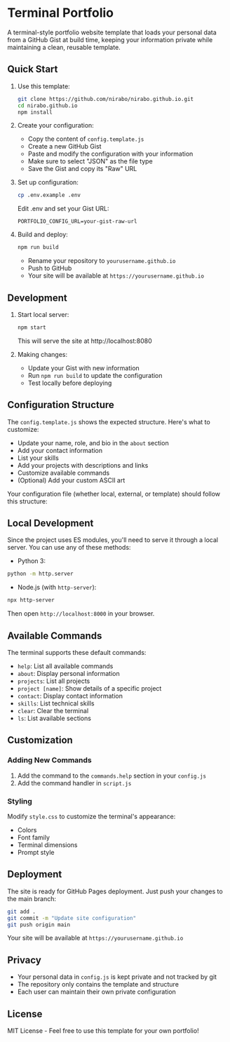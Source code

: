 # Terminal Portfolio

A terminal-style portfolio website template that loads your personal data from a GitHub Gist at build time, keeping your information private while maintaining a clean, reusable template.

## Quick Start

1. Use this template:
   ```bash
   git clone https://github.com/nirabo/nirabo.github.io.git
   cd nirabo.github.io
   npm install
   ```

2. Create your configuration:
   - Copy the content of `config.template.js`
   - Create a new GitHub Gist
   - Paste and modify the configuration with your information
   - Make sure to select "JSON" as the file type
   - Save the Gist and copy its "Raw" URL

3. Set up configuration:
   ```bash
   cp .env.example .env
   ```
   Edit .env and set your Gist URL:
   ```
   PORTFOLIO_CONFIG_URL=your-gist-raw-url
   ```

4. Build and deploy:
   ```bash
   npm run build
   ```
   - Rename your repository to `yourusername.github.io`
   - Push to GitHub
   - Your site will be available at `https://yourusername.github.io`

## Development

1. Start local server:
   ```bash
   npm start
   ```
   This will serve the site at http://localhost:8080

2. Making changes:
   - Update your Gist with new information
   - Run `npm run build` to update the configuration
   - Test locally before deploying

## Configuration Structure

The `config.template.js` shows the expected structure. Here's what to customize:
- Update your name, role, and bio in the `about` section
- Add your contact information
- List your skills
- Add your projects with descriptions and links
- Customize available commands
- (Optional) Add your custom ASCII art

Your configuration file (whether local, external, or template) should follow this structure:

## Local Development

Since the project uses ES modules, you'll need to serve it through a local server. You can use any of these methods:

- Python 3:
```bash
python -m http.server
```

- Node.js (with `http-server`):
```bash
npx http-server
```

Then open `http://localhost:8000` in your browser.

## Available Commands

The terminal supports these default commands:
- `help`: List all available commands
- `about`: Display personal information
- `projects`: List all projects
- `project [name]`: Show details of a specific project
- `contact`: Display contact information
- `skills`: List technical skills
- `clear`: Clear the terminal
- `ls`: List available sections

## Customization

### Adding New Commands

1. Add the command to the `commands.help` section in your `config.js`
2. Add the command handler in `script.js`

### Styling

Modify `style.css` to customize the terminal's appearance:
- Colors
- Font family
- Terminal dimensions
- Prompt style

## Deployment

The site is ready for GitHub Pages deployment. Just push your changes to the main branch:

```bash
git add .
git commit -m "Update site configuration"
git push origin main
```

Your site will be available at `https://yourusername.github.io`

## Privacy

- Your personal data in `config.js` is kept private and not tracked by git
- The repository only contains the template and structure
- Each user can maintain their own private configuration

## License

MIT License - Feel free to use this template for your own portfolio!
